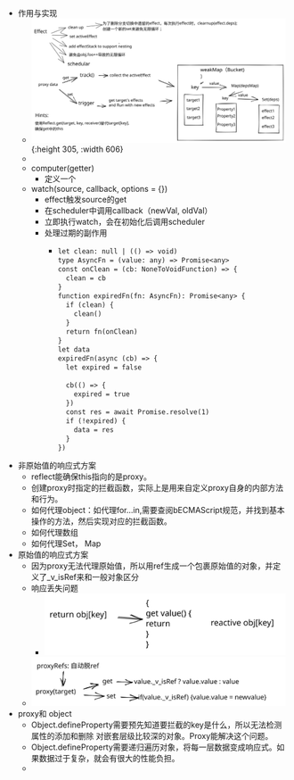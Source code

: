 - 作用与实现
	- ![vue-reactive.svg](../assets/vue-reactive_1655345839661_0.svg){:height 305, :width 606}
	-
	- computer(getter)
		- 定义一个
	- watch(source, callback, options = {})
		- effect触发source的get
		- 在scheduler中调用callback（newVal, oldVal）
		- 立即执行watch，会在初始化后调用scheduler
		- 处理过期的副作用
			- ```
			  let clean: null | (() => void)
			  type AsyncFn = (value: any) => Promise<any>
			  const onClean = (cb: NoneToVoidFunction) => {
			    clean = cb
			  }
			  function expiredFn(fn: AsyncFn): Promise<any> {
			    if (clean) {
			      clean()
			    }
			    return fn(onClean)
			  }
			  let data
			  expiredFn(async (cb) => {
			    let expired = false
			  
			    cb(() => {
			      expired = true
			    })
			    const res = await Promise.resolve(1)
			    if (!expired) {
			      data = res
			    }
			  })
			  ```
- 非原始值的响应式方案
	- reflect能确保this指向的是proxy。
	- 创建proxy时指定的拦截函数，实际上是用来自定义proxy自身的内部方法和行为。
	- 如何代理object：如代理for...in,需要查阅bECMAScript规范，并找到基本操作的方法，然后实现对应的拦截函数。
	- 如何代理数组
	- 如何代理Set， Map
- 原始值的响应式方案
	- 因为proxy无法代理原始值，所以用ref生成一个包裹原始值的对象，并定义了_v_isRef来和一般对象区分
	- 响应丢失问题
		- ![toRefs-2022-03-12-2351.svg](../assets/toRefs-2022-03-12-2351_1647507823508_0.svg)
	- ![proxyRefs-2022-03-12-2351.svg](../assets/proxyRefs-2022-03-12-2351_1647507835570_0.svg)
- proxy和 object
	- Object.defineProperty需要预先知道要拦截的key是什么，所以无法检测属性的添加和删除
	  对嵌套层级比较深的对象。Proxy能解决这个问题。
	- Object.defineProperty需要递归遍历对象，将每一层数据变成响应式。如果数据过于复杂，就会有很大的性能负担。
	-